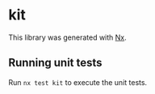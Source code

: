 # kit

This library was generated with [Nx](https://nx.dev).

## Running unit tests

Run `nx test kit` to execute the unit tests.
